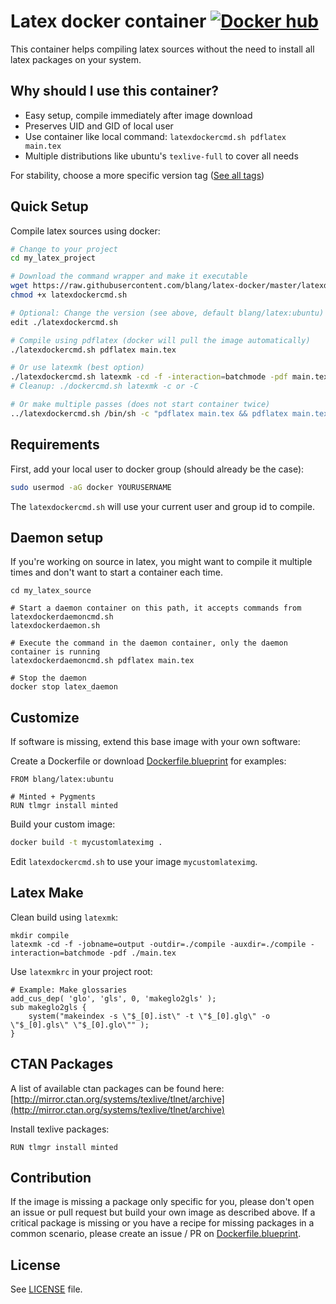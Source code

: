 Latex docker container [![Docker hub](https://img.shields.io/docker/pulls/blang/latex.svg)](https://hub.docker.com/r/blang/latex/)
======================

This container helps compiling latex sources without the need to install all latex packages on your system.

Why should I use this container?
-----

- Easy setup, compile immediately after image download
- Preserves UID and GID of local user
- Use container like local command: `latexdockercmd.sh pdflatex main.tex`
- Multiple distributions like ubuntu's `texlive-full` to cover all needs

For stability, choose a more specific version tag ([See all tags](https://hub.docker.com/r/blang/latex/))

Quick Setup
-----------

Compile latex sources using docker:
```bash
# Change to your project
cd my_latex_project

# Download the command wrapper and make it executable
wget https://raw.githubusercontent.com/blang/latex-docker/master/latexdockercmd.sh
chmod +x latexdockercmd.sh

# Optional: Change the version (see above, default blang/latex:ubuntu)
edit ./latexdockercmd.sh

# Compile using pdflatex (docker will pull the image automatically)
./latexdockercmd.sh pdflatex main.tex

# Or use latexmk (best option)
./latexdockercmd.sh latexmk -cd -f -interaction=batchmode -pdf main.tex
# Cleanup: ./dockercmd.sh latexmk -c or -C

# Or make multiple passes (does not start container twice)
../latexdockercmd.sh /bin/sh -c "pdflatex main.tex && pdflatex main.tex"
```

Requirements
------------

First, add your local user to docker group (should already be the case):
```bash
sudo usermod -aG docker YOURUSERNAME
```

The `latexdockercmd.sh` will use your current user and group id to compile.


Daemon setup
------------

If you're working on source in latex, you might want to compile it multiple times and don't want to start a container each time.

```
cd my_latex_source

# Start a daemon container on this path, it accepts commands from latexdockerdaemoncmd.sh
latexdockerdaemon.sh

# Execute the command in the daemon container, only the daemon container is running
latexdockerdaemoncmd.sh pdflatex main.tex

# Stop the daemon
docker stop latex_daemon
```

Customize
---------

If software is missing, extend this base image with your own software:

Create a Dockerfile or download [Dockerfile.blueprint](Dockerfile.blueprint) for examples:
```
FROM blang/latex:ubuntu

# Minted + Pygments
RUN tlmgr install minted
```

Build your custom image:
```bash
docker build -t mycustomlateximg .
```

Edit `latexdockercmd.sh` to use your image `mycustomlateximg`.

Latex Make
-----------------

Clean build using `latexmk`:
```
mkdir compile
latexmk -cd -f -jobname=output -outdir=./compile -auxdir=./compile -interaction=batchmode -pdf ./main.tex
```

Use `latexmkrc` in your project root:
```
# Example: Make glossaries
add_cus_dep( 'glo', 'gls', 0, 'makeglo2gls' );
sub makeglo2gls {
    system("makeindex -s \"$_[0].ist\" -t \"$_[0].glg\" -o \"$_[0].gls\" \"$_[0].glo\"" );
}
```


CTAN Packages
-------------
A list of available ctan packages can be found here: [http://mirror.ctan.org/systems/texlive/tlnet/archive](http://mirror.ctan.org/systems/texlive/tlnet/archive)

Install texlive packages:
```
RUN tlmgr install minted
```

Contribution
------------

If the image is missing a package only specific for you, please don't open an issue or pull request but build your own image as described above.
If a critical package is missing or you have a recipe for missing packages in a common scenario, please create an issue / PR on [Dockerfile.blueprint](Dockerfile.blueprint).

License
-------

See [LICENSE](LICENSE) file.
